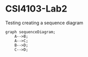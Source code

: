 # CSI4103-Lab2

Testing creating a sequence diagram

```mermaid
graph sequenceDiagram;
    A-->B;
    A-->C;
    B-->D;
    C-->D;
```
